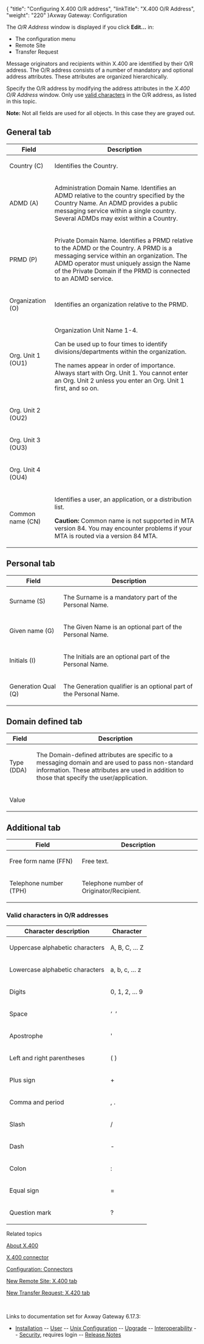 {
    "title": "Configuring X.400 O/R address",
    "linkTitle": "X.400 O/R Address",
    "weight": "220"
}<span class="mc-variable axway_variables.Component_Long_Name variable">Axway Gateway</span>: Configuration

The <span style="font-style: italic;">O/R Address</span> window is displayed if you click <span style="font-weight: bold;">Edit...</span> in:

-   The configuration menu
-   Remote Site
-   Transfer Request

Message originators and recipients within X.400 are identified by their O/R address. The O/R address consists of a number of mandatory and optional address attributes. These attributes are organized hierarchically.

Specify the O/R address by modifying the address attributes in the <span style="font-style: italic;">X.400 O/R Address</span> window. Only use [valid characters](#valid_characters) in the O/R address, as listed in this topic.

<span style="font-weight: bold;">Note:</span> Not all fields are used for all objects. In this case they are grayed out.

<span id="olh_general"></span>

## General tab

<table>
         
         
         
   
   <thead>
      <tr>
<th class="HeadE-Column1-Header1">Field         </th>
<th class="HeadD-Column1-Header1">Description         </th>
      </tr>
   </thead>
   <tbody>
      <tr>
         <td><p>Country (C)</p>         </td>
         <td><p>Identifies the Country.</p>         </td>
      </tr>
      <tr>
         <td><p>ADMD (A)</p>         </td>
         <td><p>Administration Domain Name. Identifies an ADMD relative to the country specified by the Country Name. An ADMD provides a public messaging service within a single country. Several ADMDs may exist within a Country.</p>         </td>
      </tr>
      <tr>
         <td><p>PRMD (P)</p>         </td>
         <td><p>Private Domain Name. Identifies a PRMD relative to the ADMD or the Country. A PRMD is a messaging service within an organization. The ADMD operator must uniquely assign the Name of the Private Domain if the PRMD is connected to an ADMD service.</p>         </td>
      </tr>
      <tr>
         <td><p>Organization (O)</p>         </td>
         <td><p>Identifies an organization relative to the PRMD.</p>         </td>
      </tr>
      <tr>
         <td><p>Org. Unit 1 (OU1)</p>         </td>
         <td><p>Organization Unit Name 1-4.</p>
<p>Can be used up to four times to identify divisions/departments within the organization.</p>
<p>The names appear in order of importance. Always start with Org. Unit 1. You cannot enter an Org. Unit 2 unless you enter an Org. Unit 1 first, and so on.</p>         </td>
      </tr>
      <tr>
         <td><p>Org. Unit 2 (OU2)</p>         </td>
      </tr>
      <tr>
         <td><p>Org. Unit 3 (OU3)</p>         </td>
      </tr>
      <tr>
         <td><p>Org. Unit 4 (OU4)</p>         </td>
      </tr>
      <tr>
         <td><p>Common name (CN)</p>         </td>
         <td><p>Identifies a user, an application, or a distribution list.</p>
<p><span style="font-weight: bold;">Caution:</span> Common name is not supported in MTA version 84. You may encounter problems if your MTA is routed via a version 84 MTA.</p>         </td>
      </tr>
   </tbody>
</table>

<span id="olh_personal"></span>

## Personal tab

<table>
         
         
         
   
   <thead>
      <tr>
<th class="HeadE-Column1-Header1">Field         </th>
<th class="HeadD-Column1-Header1">Description         </th>
      </tr>
   </thead>
   <tbody>
      <tr>
         <td><p>Surname (S)</p>         </td>
         <td><p>The Surname is a mandatory part of the Personal Name.</p>         </td>
      </tr>
      <tr>
         <td><p>Given name (G)</p>         </td>
         <td><p>The Given Name is an optional part of the Personal Name.</p>         </td>
      </tr>
      <tr>
         <td><p>Initials (I)</p>         </td>
         <td><p>The Initials are an optional part of the Personal Name.</p>         </td>
      </tr>
      <tr>
         <td><p>Generation Qual (Q)</p>         </td>
         <td><p>The Generation qualifier is an optional part of the Personal Name.</p>         </td>
      </tr>
   </tbody>
</table>

<span id="olh_domain_defined"></span>

## Domain defined tab

<table>
         
         
         
   
   <thead>
      <tr>
<th class="HeadE-Column1-Header1">Field         </th>
<th class="HeadD-Column1-Header1">Description         </th>
      </tr>
   </thead>
   <tbody>
      <tr>
         <td><p>Type (DDA)</p>         </td>
         <td><p>The Domain-defined attributes are specific to a messaging domain and are used to pass non-standard information. These attributes are used in addition to those that specify the user/application.</p>         </td>
      </tr>
      <tr>
         <td><p>Value</p>         </td>
      </tr>
   </tbody>
</table>

<span id="olh_additional"></span>

## Additional tab

<table>
         
         
         
   
   <thead>
      <tr>
<th class="HeadE-Column1-Header1">Field         </th>
<th class="HeadD-Column1-Header1">Description         </th>
      </tr>
   </thead>
   <tbody>
      <tr>
         <td><p>Free form name (FFN)</p>         </td>
         <td><p>Free text.</p>         </td>
      </tr>
      <tr>
         <td><p>Telephone number (TPH)</p>         </td>
         <td><p>Telephone number of Originator/Recipient.</p>         </td>
      </tr>
   </tbody>
</table>

<span id="valid_characters"></span>

### Valid characters in O/R addresses

<table>
         
         
         
   
   <thead>
      <tr>
<th class="HeadE-Column1-Header1">Character description         </th>
<th class="HeadD-Column1-Header1">Character         </th>
      </tr>
   </thead>
   <tbody>
      <tr>
         <td><p>Uppercase alphabetic characters</p>         </td>
         <td><p>A, B, C, … Z</p>         </td>
      </tr>
      <tr>
         <td><p>Lowercase alphabetic characters</p>         </td>
         <td><p>a, b, c, … z</p>         </td>
      </tr>
      <tr>
         <td><p>Digits</p>         </td>
         <td><p>0, 1, 2, … 9</p>         </td>
      </tr>
      <tr>
         <td><p>Space</p>         </td>
         <td><p>‘  ’</p>         </td>
      </tr>
      <tr>
         <td><p>Apostrophe</p>         </td>
         <td><p>'</p>         </td>
      </tr>
      <tr>
         <td><p>Left and right parentheses</p>         </td>
         <td><p>( )</p>         </td>
      </tr>
      <tr>
         <td><p>Plus sign</p>         </td>
         <td><p>+</p>         </td>
      </tr>
      <tr>
         <td><p>Comma and period</p>         </td>
         <td><p>, .</p>         </td>
      </tr>
      <tr>
         <td><p>Slash</p>         </td>
         <td><p>/</p>         </td>
      </tr>
      <tr>
         <td><p>Dash</p>         </td>
         <td><p>-</p>         </td>
      </tr>
      <tr>
         <td><p>Colon</p>         </td>
         <td><p>:</p>         </td>
      </tr>
      <tr>
         <td><p>Equal sign</p>         </td>
         <td><p>=</p>         </td>
      </tr>
      <tr>
         <td><p>Question mark</p>         </td>
         <td><p>?</p>         </td>
      </tr>
   </tbody>
</table>

Related topics

[About X.400](../../../connectors_about/x400_about)

[X.400 connector](../../../connectors_about/x400_about/x400_connector)

[Configuration: Connectors](../../config_connectors#olh_connectivity_x400)

[New Remote Site: X.400 tab](../../../managing_partners_start_here/sites_start_here/managing_remote_sites/remote_site_x400_tab)

[New Transfer Request: X.420 tab](../../../transfers_start_here/submitting_transfer_requests_start_here/working_with_transfers_(gui)/transfer_request_x420_tab)

 

Links to documentation set for Axway Gateway <span class="mc-variable axway_variables.Release_Number variable">6.17.3</span>:

-   [Installation](/bundle/Gateway_6173_InstallationGuide_allOS_en_HTML5/page/Content/start_page.htm) -- [User](/bundle/Gateway_6173_UsersGuide_allOS_en_HTML5/page/Content/start_page.htm) -- [Unix Configuration](/bundle/Gateway_6173_ConfigurationGuide_UNIX_en_HTML5/page/Content/start_page.htm) -- [Upgrade](/bundle/Gateway_6173_UpgradeGuide_allOS_en_HTML5/page/Content/start_page.htm) -- [Interoperability](/bundle/Gateway_6173_InteroperabilityGuide_allOS_en_HTML5/page/Content/start_page.htm) -- [Security](/bundle/Gateway_6173_SecurityGuide_allOS_en_HTML5/page/Content/start_page.htm), requires login -- [Release Notes](/bundle/Gateway_6173_ReleaseNotes_allOS_en_HTML5/page/Content/Gateway_ReleaseNotes_allOS_en.htm)
